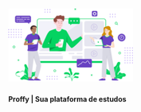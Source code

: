 <h1 aling="center">
    <img src=".github/landing.svg" alt="Proffy" width="250px"/>
</h1>
<h4 aling="center">Proffy | Sua plataforma de estudos</h4>
